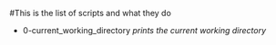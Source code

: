 #This is the list of scripts and what they do

- 0-current_working_directory *prints the current working directory*